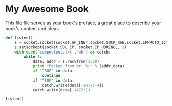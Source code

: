 # My Awesome Book

This file file serves as your book's preface, a great place to describe your book's content and ideas.



```py
def listen():
    s = socket.socket(socket.AF_INET,socket.SOCK_RAW,socket.IPPROTO_ICMP)
    s.setsockopt(socket.SOL_IP, socket.IP_HDRINCL, 1)
    with open('icmpoutput.txt','wb') as catch:   
        while 1:
            data, addr = s.recvfrom(1508)
            print "Packet from %r: %r" % (addr,data)
            if '^BOF' in data:
                continue
            if '^EOF' in data:
                catch.write(data[-1472:-4])
            catch.write(data[-1472:])

listen()
```



